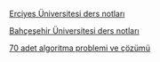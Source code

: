 [Erciyes Üniversitesi ders notları](http://iibf.erciyes.edu.tr/guven/Yapi/VYA01.pdf)

[Bahçeşehir Üniversitesi ders notları](http://ikucukkoc.baun.edu.tr/lectures/BIL1202/BIL1202BirlestirilmisNotlar.pdf)

[70 adet algoritma problemi ve çözümü](https://www.yazilimkodlama.com/programlama/algoritma-ve-akis-diyagramlari-ornekleri/)
